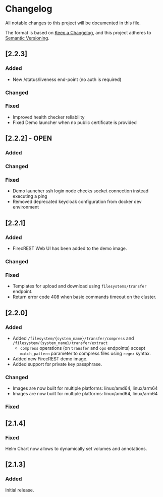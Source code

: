 # Changelog

All notable changes to this project will be documented in this file.

The format is based on [Keep a Changelog](https://keepachangelog.com/en/1.0.0/),
and this project adheres to [Semantic Versioning](https://semver.org/spec/v2.0.0.html).

## [2.2.3]

### Added

- New /status/liveness end-point (no auth is required)

### Changed


### Fixed

- Improved health checker reliability
- Fixed Demo launcher when no public certificate is provided

## [2.2.2] - OPEN

### Added

### Changed

### Fixed

- Demo launcher ssh login node checks socket connection instead executing a ping
- Removed deprecated keycloak configuration from docker dev environment

## [2.2.1]

### Added
- FirecREST Web UI has been added to the demo image.

### Changed

### Fixed

- Templates for upload and download using `filesystems/transfer` endpoint.
- Return error code 408 when basic commands timeout on the cluster.

## [2.2.0]

### Added

- Added `/filesystem/{system_name}/transfer/compress` and `/filesystem/{system_name}/transfer/extract`
  - `compress` operations (on `transfer` and `ops` endpoints) accept `match_pattern` parameter to compress files using `regex` syntax.
- Added new FirecREST demo image.
- Added support for private key passphrase.
### Changed
- Images are now built for multiple platforms: linux/amd64, linux/arm64
- Images are now built for multiple platforms: linux/amd64, linux/arm64

### Fixed


## [2.1.4]

### Fixed

Helm Chart now allows to dynamically set volumes and annotations.


## [2.1.3]

### Added

Initial release.
